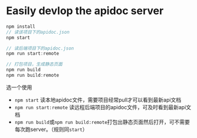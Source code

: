 # Easily devlop the apidoc server

```js
npm install
// 读该项目下的apidoc.json
npm start

// 读后端项目下的apidoc.json
npm run start:remote

// 打包项目，生成静态页面
npm run build
npm run build:remote
```

选一个使用

- `npm start` 读本地apidoc文件，需要项目经常pull才可以看到最新api文档
- `npm run start:remote` 读远程后端项目的apidoc文件，可及时看到最新api文档
- `npm run build`或`npm run build:remote`打包出静态页面然后打开，可不需要每次跑server。（规则同`start`）
